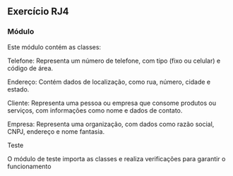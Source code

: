## Exercício RJ4

### Módulo

Este módulo contém as classes:

Telefone: Representa um número de telefone, com tipo (fixo ou celular) e código de área.

Endereço: Contém dados de localização, como rua, número, cidade e estado.

Cliente: Representa uma pessoa ou empresa que consome produtos ou serviços, com informações como nome e dados de contato.

Empresa: Representa uma organização, com dados como razão social, CNPJ, endereço e nome fantasia.

Teste

O módulo de teste importa as classes e realiza verificações para garantir o funcionamento
